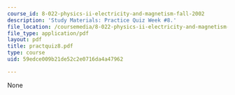 ```yaml
---
course_id: 8-022-physics-ii-electricity-and-magnetism-fall-2002
description: 'Study Materials: Practice Quiz Week #8.'
file_location: /coursemedia/8-022-physics-ii-electricity-and-magnetism-fall-2002/59edce009b21de52c2e0716da4a47962_practquiz8.pdf
file_type: application/pdf
layout: pdf
title: practquiz8.pdf
type: course
uid: 59edce009b21de52c2e0716da4a47962

---
```

None